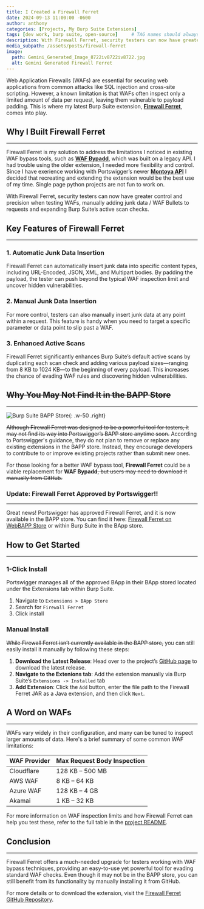 ```yaml
--- 
title: I Created a Firewall Ferret
date: 2024-09-13 11:00:00 -0600
author: anthony   
categories: [Projects, My Burp Suite Extensions]
tags: [dev work, burp suite, open-source]     # TAG names should always be lowercase
description: With Firewall Ferret, security testers can now have greater control and precision when testing WAFs, manually adding junk data to requests and expanding Burp Suite’s active scan checks.
media_subpath: /assets/posts/firewall-ferret
image:
  path: Gemini_Generated_Image_8722iv8722iv8722.jpg
  alt: Gemini Generated Firewall Ferret
---
```


Web Application Firewalls (WAFs) are essential for securing web applications from common attacks like SQL injection and cross-site scripting. However, a known limitation is that WAFs often inspect only a limited amount of data per request, leaving them vulnerable to payload padding. This is where my latest Burp Suite extension, **[Firewall Ferret](https://github.com/ahanel13/Firewall-Ferret)**, comes into play.

## Why I Built Firewall Ferret
-----------------------------

Firewall Ferret is my solution to address the limitations I noticed in existing WAF bypass tools, such as **[WAF Bypadd](https://github.com/portswigger/waf-bypadd)**, which was built on a legacy API. I had trouble using the older extension, I needed more flexibility and control. Since I have exerience working with Portswigger’s newer **[Montoya API](https://portswigger.github.io/burp-extensions-montoya-api/javadoc/burp/api/montoya/MontoyaApi.html)** I decided that recreating and extending the extension would be the best use of my time. Single page python projects are not fun to work on.

With Firewall Ferret, security testers can now have greater control and precision when testing WAFs, manually adding junk data / WAF Bullets to requests and expanding Burp Suite’s active scan checks.

## Key Features of Firewall Ferret
----------------------------------

### 1. Automatic Junk Data Insertion
Firewall Ferret can automatically insert junk data into specific content types, including URL-Encoded, JSON, XML, and Multipart bodies. By padding the payload, the tester can push beyond the typical WAF inspection limit and uncover hidden vulnerabilities.

### 2. Manual Junk Data Insertion
For more control, testers can also manually insert junk data at any point within a request. This feature is handy when you need to target a specific parameter or data point to slip past a WAF.

### 3. Enhanced Active Scans
Firewall Ferret significantly enhances Burp Suite’s default active scans by duplicating each scan check and adding various payload sizes—ranging from 8 KB to 1024 KB—to the beginning of every payload. This increases the chance of evading WAF rules and discovering hidden vulnerabilities.

## ~~Why You May Not Find It in the BAPP Store~~
--------------------------------------------
![Burp Suite BAPP Store](Burp_Suite_BAPP_Store.png){: .w-50 .right}

~~Although Firewall Ferret was designed to be a powerful tool for testers, it may not find its way into Portswigger’s BAPP store anytime soon.~~ According to Portswigger's guidance, they do not plan to remove or replace any existing extensions in the BAPP store. Instead, they encourage developers to contribute to or improve existing projects rather than submit new ones.

For those looking for a better WAF bypass tool, **Firewall Ferret** could be a viable replacement for **WAF Bypadd**~~, but users may need to download it manually from GitHub.~~

### Update: Firewall Ferret Approved by Portswigger!!
--------------------------------------------------

Great news! Portswigger has approved Firewall Ferret, and it is now available in the BAPP store. You can find it here: [Firewall Ferret on WebBAPP Store](https://portswigger.net/bappstore/ca894f9bab6446f0aa7eac712a7b80ca) or within Burp Suite in the BApp store.

## How to Get Started
---------------------

### 1-Click Install
Portswigger manages all of the approved BApp in their BApp stored located under the Extensions tab within Burp Suite.

1. Navigate to `Extensions > BApp Store`
2. Search for `Firewall Ferret`
3. Click install

### Manual Install
~~While Firewall Ferret isn’t currently available in the BAPP store,~~ you can still easily install it manually by following these steps:

1. **Download the Latest Release**: Head over to the project’s [GitHub page](https://github.com/ahanel13/Firewall-Ferret) to download the latest release.
2. **Navigate to the Extenions tab**: Add the extension manually via Burp Suite’s `Extensions -> Installed` tab 
3. **Add Extension**: Click the `Add` button, enter the file path to the Firewall Ferret JAR as a Java extension, and then click `Next`.

## A Word on WAFs
-----------------

WAFs vary widely in their configuration, and many can be tuned to inspect larger amounts of data. Here's a brief summary of some common WAF limitations:

| **WAF Provider** | **Max Request Body Inspection** |
| ---------------- | ------------------------------- |
| Cloudflare       | 128 KB – 500 MB                 |
| AWS WAF          | 8 KB – 64 KB                    |
| Azure WAF        | 128 KB – 4 GB                   |
| Akamai           | 1 KB – 32 KB                    |

For more information on WAF inspection limits and how Firewall Ferret can help you test these, refer to the full table in the [project README](https://github.com/ahanel13/Firewall-Ferret).

## Conclusion
-------------

Firewall Ferret offers a much-needed upgrade for testers working with WAF bypass techniques, providing an easy-to-use yet powerful tool for evading standard WAF checks. Even though it may not be in the BAPP store, you can still benefit from its functionality by manually installing it from GitHub.

For more details or to download the extension, visit the [Firewall Ferret GitHub Repository](https://github.com/ahanel13/Firewall-Ferret).
